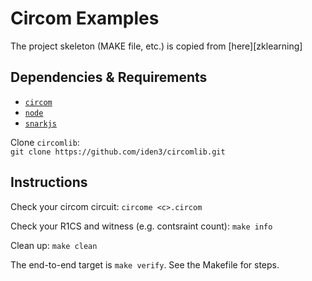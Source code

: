 # Circom Examples

The project skeleton (MAKE file, etc.) is copied from [here][zklearning] 

## Dependencies & Requirements

* [`circom`](https://github.com/iden3/circom)
* [`node`](https://nodejs.org/en/)
* [`snarkjs`](https://github.com/iden3/snarkjs)

Clone `circomlib`:  
`git clone https://github.com/iden3/circomlib.git`

## Instructions

Check your circom circuit:
`circome <c>.circom`

Check your R1CS and witness (e.g. contsraint count):
`make info`

Clean up:
`make clean`

The end-to-end target is `make verify`. See the Makefile for steps.
